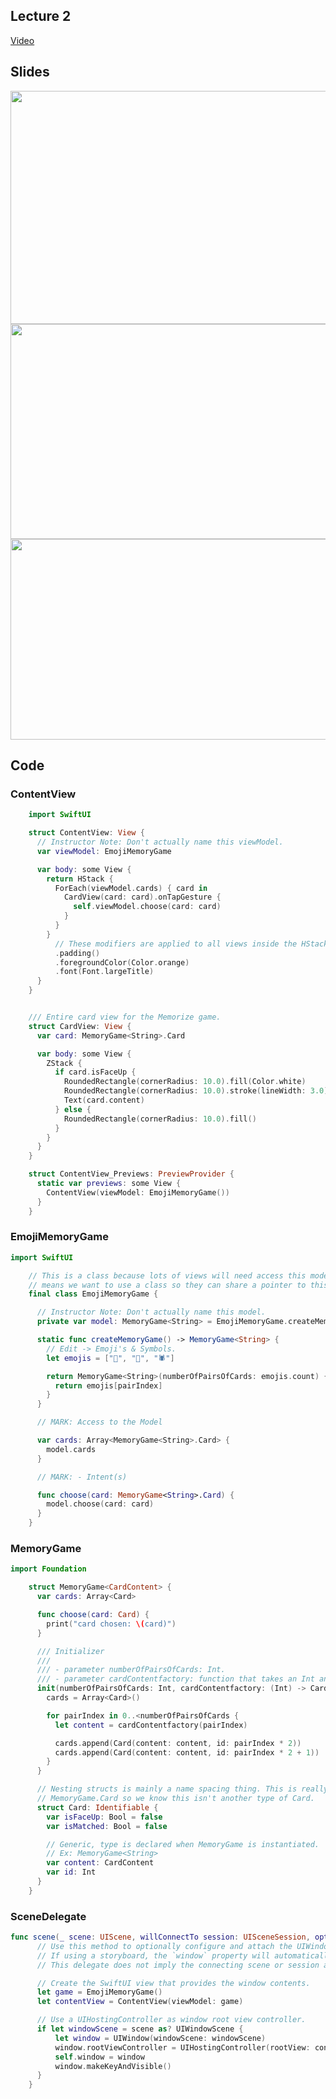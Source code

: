 ## Lecture 2

[Video](https://www.youtube.com/watch?v=4GjXq2Sr55Q)

## Slides

<img src="https://github.com/dtroupe18/Stanford-CS193p-Developing-Apps-For-iOS/blob/master/Lecture%202%20-%20MVVM%20and%20the%20Swift%20Type%20System/Slides/MVVM.png" width="660" height="373">


<img src="https://github.com/dtroupe18/Stanford-CS193p-Developing-Apps-For-iOS/blob/master/Lecture%202%20-%20MVVM%20and%20the%20Swift%20Type%20System/Slides/Functions%20as%20Types.png" width="598" height="344">


<img src="https://github.com/dtroupe18/Stanford-CS193p-Developing-Apps-For-iOS/blob/master/Lecture%202%20-%20MVVM%20and%20the%20Swift%20Type%20System/Slides/struct%20vs%20class.png" width="580" height="321">


## Code

### ContentView

```swift
    import SwiftUI

    struct ContentView: View {
      // Instructor Note: Don't actually name this viewModel.
      var viewModel: EmojiMemoryGame

      var body: some View {
        return HStack {
          ForEach(viewModel.cards) { card in
            CardView(card: card).onTapGesture {
              self.viewModel.choose(card: card)
            }
          }
        }
          // These modifiers are applied to all views inside the HStack.
          .padding()
          .foregroundColor(Color.orange)
          .font(Font.largeTitle)
      }
    }


    /// Entire card view for the Memorize game.
    struct CardView: View {
      var card: MemoryGame<String>.Card

      var body: some View {
        ZStack {
          if card.isFaceUp {
            RoundedRectangle(cornerRadius: 10.0).fill(Color.white)
            RoundedRectangle(cornerRadius: 10.0).stroke(lineWidth: 3.0)
            Text(card.content)
          } else {
            RoundedRectangle(cornerRadius: 10.0).fill()
          }
        }
      }
    }

    struct ContentView_Previews: PreviewProvider {
      static var previews: some View {
        ContentView(viewModel: EmojiMemoryGame())
      }
    }
```


### EmojiMemoryGame

```swift
import SwiftUI

    // This is a class because lots of views will need access this model which
    // means we want to use a class so they can share a pointer to this model.
    final class EmojiMemoryGame {

      // Instructor Note: Don't actually name this model.
      private var model: MemoryGame<String> = EmojiMemoryGame.createMemoryGame()

      static func createMemoryGame() -> MemoryGame<String> {
        // Edit -> Emoji's & Symbols.
        let emojis = ["👻", "🎃", "🕷"]

        return MemoryGame<String>(numberOfPairsOfCards: emojis.count) { pairIndex in
          return emojis[pairIndex]
        }
      }

      // MARK: Access to the Model

      var cards: Array<MemoryGame<String>.Card> {
        model.cards
      }

      // MARK: - Intent(s)

      func choose(card: MemoryGame<String>.Card) {
        model.choose(card: card)
      }
    }
```


### MemoryGame

```swift
import Foundation

    struct MemoryGame<CardContent> {
      var cards: Array<Card>

      func choose(card: Card) {
        print("card chosen: \(card)")
      }

      /// Initializer
      ///
      /// - parameter numberOfPairsOfCards: Int.
      /// - parameter cardContentfactory: function that takes an Int and returns CardContent.
      init(numberOfPairsOfCards: Int, cardContentfactory: (Int) -> CardContent) {
        cards = Array<Card>()

        for pairIndex in 0..<numberOfPairsOfCards {
          let content = cardContentfactory(pairIndex)

          cards.append(Card(content: content, id: pairIndex * 2))
          cards.append(Card(content: content, id: pairIndex * 2 + 1))
        }
      }

      // Nesting structs is mainly a name spacing thing. This is really
      // MemoryGame.Card so we know this isn't another type of Card.
      struct Card: Identifiable {
        var isFaceUp: Bool = false
        var isMatched: Bool = false

        // Generic, type is declared when MemoryGame is instantiated.
        // Ex: MemoryGame<String>
        var content: CardContent
        var id: Int
      }
    }
```


### SceneDelegate

```swift
func scene(_ scene: UIScene, willConnectTo session: UISceneSession, options connectionOptions: UIScene.ConnectionOptions) {
      // Use this method to optionally configure and attach the UIWindow `window` to the provided UIWindowScene `scene`.
      // If using a storyboard, the `window` property will automatically be initialized and attached to the scene.
      // This delegate does not imply the connecting scene or session are new (see `application:configurationForConnectingSceneSession` instead).

      // Create the SwiftUI view that provides the window contents.
      let game = EmojiMemoryGame()
      let contentView = ContentView(viewModel: game)

      // Use a UIHostingController as window root view controller.
      if let windowScene = scene as? UIWindowScene {
          let window = UIWindow(windowScene: windowScene)
          window.rootViewController = UIHostingController(rootView: contentView)
          self.window = window
          window.makeKeyAndVisible()
      }
    }
```

